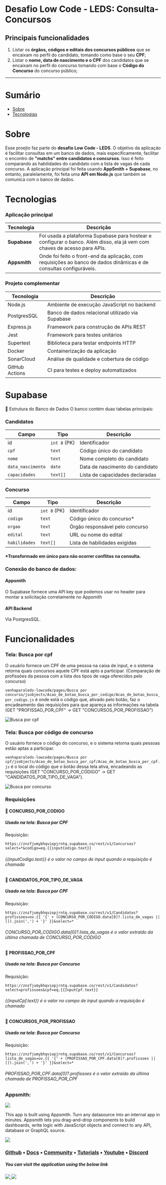 # Desafio Low Code - LEDS: Consulta-Concursos
## Principais funcionalidades
1. Listar os **órgãos, códigos e editais dos concursos públicos** que se encaixam no perfil do candidato, tomando como base o seu **CPF**; 
2. Listar o **nome, data de nascimento e o CPF** dos candidatos que se encaixam no perfil do concurso tomando com base o **Código do Concurso** do concurso público;

---

# Sumário
- [Sobre](#sobre)
- [Tecnologias](#tecnologias)
 
# Sobre

Esse proejto faz parte do **desafio Low Code - LEDS**. O objetivo da aplicação é facilitar consultas em um banco de dados, mais especificamente, facilitar o encontro de **"matchs" entre candidatos e concursos**. Isso é feito comparando as habilidades do candidato com a lista de vagas de cada concurso. A aplicação principal foi feita usando **AppSmith + Supabase**, no entanto, paralelamente, foi feita uma **API em Node.js** que também se comunica com o banco de dados.

# Tecnologias
### Aplicação principal
| Tecnologia | Descrição |
|---|---|
|**Supabase**| Foi usada a plataforma Supabase para hostear e configurar o banco. Além disso, ela já vem com chaves de acesso para APIs.|
|**Appsmith**| Onde foi feito o front-end da aplicação, com requisições ao banco de dados dinâmicas e de consultas configuráveis.|

### Projeto complementar 
| Tecnologia      | Descrição                                           |
|-----------------|-----------------------------------------------------|
| Node.js         | Ambiente de execução JavaScript no backend         |
| PostgresSQL     | Banco de dados relacional utilizado via Supabase   |
| Express.js      | Framework para construção de APIs REST             |
| Jest            | Framework para testes unitários                    |
| Supertest       | Biblioteca para testar endpoints HTTP              |
| Docker          | Containerização da aplicação                       |
| SonarCloud      | Análise de qualidade e cobertura de código         |
| GitHub Actions  | CI para testes e deploy automatizados              |




# Supabase 
🧱 Estrutura do Banco de Dados
O banco contém duas tabelas principais:

### Candidatos
| Campo             | Tipo        | Descrição                        |
| ----------------- | ----------- | -------------------------------- |
| id                | `int 8` (PK)| Identificador                    |
| `cpf`             | `text`      | Código único do candidato        |
| `nome`            | `text`      | Nome completo do candidato       |
| `data_nascimento` | `date`      | Data de nascimento do candidato  |
| `capacidades`     | `text[]`    | Lista de capacidades declaradas  |

### Concurso
| Campo         | Tipo        | Descrição                       |
| ------------- | ----------- | ------------------------------- |
| id            | `int 8` (PK)| Identificador                   |
| `codigo`      | `text`      | Código único do concurso*       |
| `orgao`       | `text`      | Órgão responsável pelo concurso |
| `edital`      | `text`      | URL ou nome do edital           |
| `habilidades` | `text[]`    | Lista de habilidades exigidas   |

#### *Transformado em único para não ocorrer conflitos na consulta. 

### Conexão do banco de dados:

#### Appsmith
O Supabase fornece uma API key que podemos usar no header para montar a solicitação corretamente no Appsmith 

#### API Backend
Via PostgresSQL.


# Funcionalidades

### Tela: Busca por cpf
O usuário fornece um CPF de uma pessoa na caixa de input, e o sistema retorna quais concursos aquele CPF está apto a participar.
(Comparação de profissões da pessoa com a lista dos tipos de vaga oferecidos pelo concurso)

`venhaparaleds-lowcode/pages/Busca por concurso/jsobjects/Acao_de_botao_busca_por_codigo/Acao_de_botao_busca_por_codigo.js` é onde está o código que, ativado pelo botão, faz o encadeamento das requisições para que apareça as informações na tabela (GET "PROFISSAO_POR_CPF" -> GET "CONCURSOS_POR_PROFISSAO")

![Busca por cpf](https://imgur.com/TurtejC.png)


### Tela: Busca por código de concurso
O usuário fornece o código do concurso, e o sistema retorna quais pessoas estão aptas a participar.

`venhaparaleds-lowcode/pages/Busca por cpf/jsobjects/Acao_de_botao_busca_por_cpf/Acao_de_botao_busca_por_cpf.js` é o local do código que o botão dessa tela ativa, encadeando as requisições (GET "CONCURSO_POR_CÓDIGO" -> GET "CANDIDATOS_POR_TIPO_DE_VAGA").

![Busca por concurso](https://imgur.com/5hN8WGR.png)

### Requisições

#### 🔹 CONCURSO_POR_CODIGO
##### Usado na tela: Busca por CPF
Requisição: <pre>```https://znzfjumybhqviopjrntq.supabase.co/rest/v1/Concursos?select=*&codigo=eq.{{inputCodigo.text}}```</pre>
###### {{inputCodigo.text}} é o valor no campo de input quando a requisição é chamada

#### 🔹 CANDIDATOS_POR_TIPO_DE_VAGA
##### Usado na tela: Busca por CPF
Requisição:<pre>```https://znzfjumybhqviopjrntq.supabase.co/rest/v1/Candidatos?profissoes=ov.{{ '{' + (CONCURSO_POR_CODIGO.data[0]?.lista_de_vagas || []).join(',') + '}' }}&select=*```</pre>
###### CONCURSO_POR_CODIGO.data[0]?.lista_de_vagas é o valor extraído da última chamada de CONCURSO_POR_CODIGO

#### 🔹 PROFISSAO_POR_CPF
##### Usado na tela: Busca por Concurso
Requisição: <pre>```https://znzfjumybhqviopjrntq.supabase.co/rest/v1/Candidatos?select=profissoes&cpf=eq.{{InputCpf.text}}```</pre>
###### {{inputCpf.text}} é o valor no campo de input quando a requisição é chamada

#### 🔹 CONCURSOS_POR_PROFISSAO
##### Usado na tela: Busca por Concurso
Requisição: <pre>```https://znzfjumybhqviopjrntq.supabase.co/rest/v1/Concursos?lista_de_vagas=ov.{{ '{' + (PROFISSAO_POR_CPF.data[0]?.profissoes || []).join(',') + '}' }}&select=*```</pre>
###### PROFISSAO_POR_CPF.data[0]?.profissoes é o valor extraído da última chamada de PROFISSAO_POR_CPF

### Appsmith: 




![](https://raw.githubusercontent.com/appsmithorg/appsmith/release/static/appsmith_logo_primary.png)

This app is built using Appsmith. Turn any datasource into an internal app in minutes. Appsmith lets you drag-and-drop components to build dashboards, write logic with JavaScript objects and connect to any API, database or GraphQL source.

![](https://raw.githubusercontent.com/appsmithorg/appsmith/release/static/images/integrations.png)

### [Github](https://github.com/appsmithorg/appsmith) • [Docs](https://docs.appsmith.com/?utm_source=github&utm_medium=social&utm_content=appsmith_docs&utm_campaign=null&utm_term=appsmith_docs) • [Community](https://community.appsmith.com/) • [Tutorials](https://github.com/appsmithorg/appsmith/tree/update/readme#tutorials) • [Youtube](https://www.youtube.com/appsmith) • [Discord](https://discord.gg/rBTTVJp)

##### You can visit the application using the below link

###### [![](https://assets.appsmith.com/git-sync/Buttons.svg) ](https://rodolfoverdandi.appsmith.com/applications/686b4a05fe5b092acdedb632/pages/686b4a05fe5b092acdedb635) [![](https://assets.appsmith.com/git-sync/Buttons2.svg)](https://rodolfoverdandi.appsmith.com/applications/686b4a05fe5b092acdedb632/pages/686b4a05fe5b092acdedb635/edit)
